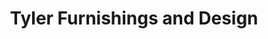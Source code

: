 ---
title: "Tyler Furnishings and Design"
url: /murray/tyler-furnishings-and-design/
shop: furniture
---